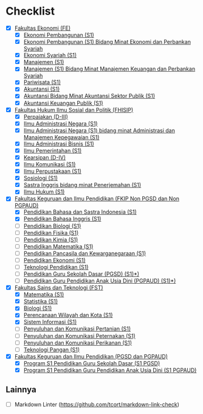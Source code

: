 # Checklist

- [x] [Fakultas Ekonomi (FE)](/FE/README.md)
  - [x] [Ekonomi Pembangunan (S1)](/FE/ekonomi-pembangunan-s1.md)
  - [x] [Ekonomi Pembangunan (S1) Bidang Minat Ekonomi dan Perbankan Syariah](/FE/ekonomi-pembangunan-s1-bidang-minat-ekonomi-dan-perbankan-syariah.md)
  - [x] [Ekonomi Syariah (S1)](/FE/ekonomi-syariah-s1.md)
  - [x] [Manajemen (S1)](/FE/manajemen-s1.md)
  - [x] [Manajemen (S1) Bidang Minat Manajemen Keuangan dan Perbankan Syariah](/FE/manajemen-s1-bidang-minat-manajemen-keuangan-dan-perbankan-syariah.md)
  - [x] [Pariwisata (S1)](/FE/pariwisata-s1.md)
  - [x] [Akuntansi (S1)](/FE/akuntansi-s1.md)
  - [x] [Akuntansi Bidang Minat Akuntansi Sektor Publik (S1)](/FE/akuntansi-bidang-minat-akuntansi-sektor-publik-s1.md)
  - [x] [Akuntansi Keuangan Publik (S1)](/FE/akuntansi-keuangan-publik-s1.md)

- [x] [Fakultas Hukum Ilmu Sosial dan Politik (FHISIP)](/FHISIP/README.md)
  - [x] [Perpajakan (D-III)](/FHISIP/perpajakan-d-iii.md)
  - [x] [Ilmu Administrasi Negara (S1)](/FHISIP/ilmu-administrasi-negara-s1.md)
  - [x] [Ilmu Administrasi Negara (S1) bidang minat Administrasi dan Manajemen Kepegawaian (S1)](/FHISIP/ilmu-administrasi-negara-s1-bidang-minat-administrasi-dan-manajemen-kepegawaian-s1.md)
  - [x] [Ilmu Administrasi Bisnis (S1)](/FHISIP/ilmu-administrasi-bisnis-s1.md)
  - [x] [Ilmu Pemerintahan (S1)](/FHISIP/ilmu-pemerintahan-s1.md)
  - [x] [Kearsipan (D-IV)](/FHISIP/kearsipan-d-iv.md)
  - [x] [Ilmu Komunikasi (S1)](/FHISIP/ilmu-komunikasi-s1.md)
  - [x] [Ilmu Perpustakaan (S1)](/FHISIP/ilmu-perpustakaan-s1.md)
  - [x] [Sosiologi (S1)](/FHISIP/sosiologi-s1.md)
  - [x] [Sastra Inggris bidang minat Penerjemahan (S1)](/FHISIP/sastra-inggris-bidang-minat-penerjemahan-s1.md)
  - [x] [Ilmu Hukum (S1)](/FHISIP/ilmu-hukum-s1.md)

- [x] [Fakultas Keguruan dan Ilmu Pendidikan (FKIP Non PGSD dan Non PGPAUD)](/FKIP-non-pendas/README.md)
  - [x] [Pendidikan Bahasa dan Sastra Indonesia (S1)](/FKIP-non-pendas/pendidikan-bahasa-dan-sastra-indonesia-s1.md)
  - [x] [Pendidikan Bahasa Inggris (S1)](/FKIP-non-pendas/pendidikan-bahasa-inggris-s1.md)
  - [ ] [Pendidikan Biologi (S1)](/FKIP-non-pendas/pendidikan-biologi-s1.md)
  - [ ] [Pendidikan Fisika (S1)](/FKIP-non-pendas/pendidikan-fisika-s1.md)
  - [ ] [Pendidikan Kimia (S1)](/FKIP-non-pendas/pendidikan-kimia-s1.md)
  - [ ] [Pendidikan Matematika (S1)](/FKIP-non-pendas/pendidikan-matematika-s1.md)
  - [ ] [Pendidikan Pancasila dan Kewarganegaraan (S1)](/FKIP-non-pendas/pendidikan-pancasila-dan-kewarganegaraan-s1.md)
  - [ ] [Pendidikan Ekonomi (S1)](/FKIP-non-pendas/pendidikan-ekonomi-s1.md)
  - [ ] [Teknologi Pendidikan (S1)](/FKIP-non-pendas/program-studi-teknologi-pendidikan-s1.md)
  - [ ] [Pendidikan Guru Sekolah Dasar (PGSD) (S1)*)](/FKIP-non-pendas/pendidikan-guru-sekolah-dasar-pgsd-s1.md)
  - [ ] [Pendidikan Guru Pendidikan Anak Usia Dini (PGPAUD) (S1)*)](/FKIP-non-pendas/pendidikan-guru-pendidikan-anak-usia-dini-pgpaud-s1.md)

- [x] [Fakultas Sains dan Teknologi (FST)](/FST/README.md)
  - [x] [Matematika (S1)](/FST/matematika-s1.md)
  - [x] [Statistika (S1)](/FST/statistika-s1.md)
  - [x] [Biologi (S1)](/FST/biologi-s1.md)
  - [x] [Perencanaan Wilayah dan Kota (S1)](/FST/perencanaan-wilayah-dan-kota-s1.md)
  - [x] [Sistem Informasi (S1)](/FST/sistem-informasi-s1.md)
  - [ ] [Penyuluhan dan Komunikasi Pertanian (S1)](/FST/penyuluhan-dan-komunikasi-pertanian-s1.md)
  - [ ] [Penyuluhan dan Komunikasi Peternakan (S1)](/FST/penyuluhan-dan-komunikasi-peternakan-s1.md)
  - [ ] [Penyuluhan dan Komunikasi Perikanan (S1)](/FST/penyuluhan-dan-komunikasi-perikanan-s1.md)
  - [ ] [Teknologi Pangan (S1)](/FST/program-studi-teknologi-pangan-s1.md)

- [x] [Fakultas Keguruan dan Ilmu Pendidikan (PGSD dan PGPAUD)](/FKIP-pendas/README.md)
  - [x] [Program S1 Pendidikan Guru Sekolah Dasar (S1 PGSD)](/FKIP-pendas/s1-pgsd.md)
  - [x] [Program S1 Pendidikan Guru Pendidikan Anak Usia Dini (S1 PGPAUD)](/FKIP-pendas/s1-pgpaud.md)

## Lainnya

- [ ] Markdown Linter (<https://github.com/tcort/markdown-link-check>)
